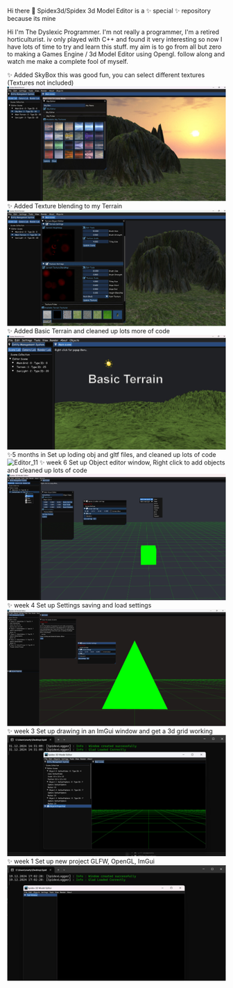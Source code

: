 Hi there 👋 Spidex3d/Spidex 3d Model Editor is a ✨ special ✨ repository because its mine

Hi I'm The Dyslexic Programmer. I'm not really a programmer, I'm a retired horticulturist. iv only played with C++ and found it very interesting so now I have lots of time to try and learn this stuff. my aim is to go from all but zero to making a Games Engine / 3d Model Editor using Opengl. follow along and watch me make a complete fool of myself.

✨ Added SkyBox this was good fun, you can select different textures (Textures not included)
![image_alt](https://github.com/Spidex3d/Spidex_Editor/blob/8c446cb0b4b23e13faaa2ee7fa22e5f1365fc305/Readme/SkyBox.jpg)
✨ Added Texture blending to my Terrain
![image_alt](https://github.com/Spidex3d/Spidex_Editor/blob/bc8b341f27207589ebaf2e57a4f3614ac638de73/Readme/Texture%20blending.jpg)
✨ Added Basic Terrain and cleaned up lots more of code
![image_alt](https://github.com/Spidex3d/Spidex_Editor/blob/1d79686e1eada7fd9d7ff144bb91efa905c06e51/Readme/Basic_Terrain.jpg)
✨5 months in Set up loding obj and gltf files, and cleaned up lots of code
![Editor_11](https://github.com/user-attachments/assets/f40f29d8-67e9-4a4f-8126-9add6a0a29ce)
✨ week 6 Set up Object editor window, Right click to add objects and cleaned up lots of code
![image_alt](https://github.com/Spidex3d/Spidex_Editor/blob/f40ac0779fc96eb0e67a69851a518b4363973e4f/Readme/Editor_04.jpg)
✨ week 4 Set up Settings saving and load settings
![image_alt](https://github.com/Spidex3d/Spidex_Editor/blob/edffb5d27a84be2c82f7bc92d103b2520bb1f959/Readme/Editor_03.jpg)
✨ week 3 Set up drawing in an ImGui window and get a 3d grid working
![image_alt](https://github.com/Spidex3d/Spidex_Editor/blob/fba776e2aafa5edf5c0f0265e196321f564684df/Readme/Editor_02.jpg)
✨ week 1 Set up new project GLFW, OpenGL, ImGui
![image_alt](https://github.com/Spidex3d/Spidex_Editor/blob/fba776e2aafa5edf5c0f0265e196321f564684df/Readme/Editor_01.jpg)

